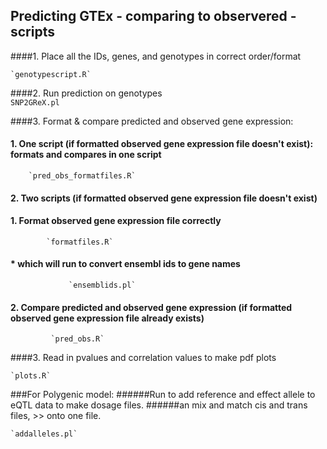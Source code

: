 ## Predicting GTEx - comparing to observered - scripts
####1. Place all the IDs, genes, and genotypes in correct order/format

    `genotypescript.R`

####2. Run prediction on genotypes    
    `SNP2GReX.pl`

####3. Format & compare predicted and observed gene expression:
####    1. One script (if formatted observed gene expression file doesn't exist): formats and compares in one script
    
        `pred_obs_formatfiles.R`

####    2. Two scripts (if formatted observed gene expression file doesn't exist)
####        1. Format observed gene expression file correctly 

            `formatfiles.R`

####            * which will run to convert ensembl ids to gene names
            
                 `ensemblids.pl`
 
####         2. Compare predicted and observed gene expression (if formatted observed gene expression file already exists)

             `pred_obs.R`

####3. Read in pvalues and correlation values to make pdf plots

    `plots.R`


###For Polygenic model:
######Run to add reference and effect allele to eQTL data to make dosage files.
######an mix and match cis and trans files, >> onto one file.

    `addalleles.pl`
    
